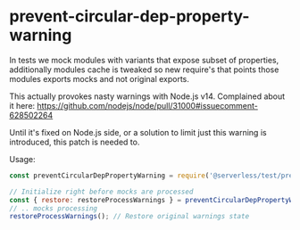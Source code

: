 # prevent-circular-dep-property-warning

In tests we mock modules with variants that expose subset of properties, additionally modules cache is tweaked so new require's that points those modules exports mocks and not original exports.

This actually provokes nasty warnings with Node.js v14. Complained about it here:
https://github.com/nodejs/node/pull/31000#issuecomment-628502264

Until it's fixed on Node.js side, or a solution to limit just this warning is introduced, this patch is needed to.

Usage:

```javascript
const preventCircularDepPropertyWarning = require('@serverless/test/prevent-circular-dep-property-warning');

// Initialize right before mocks are processed
const { restore: restoreProcessWarnings } = preventCircularDepPropertyWarning();
// .. mocks processing
restoreProcessWarnings(); // Restore original warnings state
```
